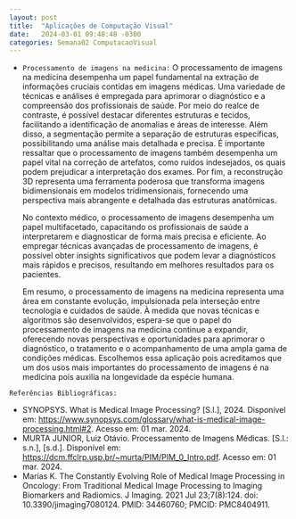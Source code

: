 ```yaml
---
layout: post
title:  "Aplicações de Computação Visual"
date:   2024-03-01 09:48:48 -0300
categories: Semana02 ComputacaoVisual
---
```


* `Processamento de imagens na medicina:`
   O processamento de imagens na medicina desempenha um papel fundamental na extração de informações cruciais contidas em imagens médicas. Uma variedade de técnicas e análises é empregada para aprimorar o diagnóstico e a compreensão dos profissionais de saúde. Por meio do realce de contraste, é possível destacar diferentes estruturas e tecidos, facilitando a identificação de anomalias e áreas de interesse. Além disso, a segmentação permite a separação de estruturas específicas, possibilitando uma análise mais detalhada e precisa. É importante ressaltar que o processamento de imagens também desempenha um papel vital na correção de artefatos, como ruídos indesejados, os quais podem prejudicar a interpretação dos exames. Por fim, a reconstrução 3D representa uma ferramenta poderosa que transforma imagens bidimensionais em modelos tridimensionais, fornecendo uma perspectiva mais abrangente e detalhada das estruturas anatômicas.

   No contexto médico, o processamento de imagens desempenha um papel multifacetado, capacitando os profissionais de saúde a interpretarem e diagnosticar de forma mais precisa e eficiente. Ao empregar técnicas avançadas de processamento de imagens, é possível obter insights significativos que podem levar a diagnósticos mais rápidos e precisos, resultando em melhores resultados para os pacientes. 

   Em resumo, o processamento de imagens na medicina representa uma área em constante evolução, impulsionada pela interseção entre tecnologia e cuidados de saúde. À medida que novas técnicas e algoritmos são desenvolvidos, espera-se que o papel do processamento de imagens na medicina continue a expandir, oferecendo novas perspectivas e oportunidades para aprimorar o diagnóstico, o tratamento e o acompanhamento de uma ampla gama de condições médicas.
Escolhemos essa aplicação pois acreditamos que um dos usos mais importantes do processamento de imagens é na medicina pois auxilia na longevidade da espécie humana.




`Referências Bibliográficas:`  
* SYNOPSYS. What is Medical Image Processing? [S.l.], 2024. Disponível em: https://www.synopsys.com/glossary/what-is-medical-image-processing.html#2. Acesso em: 01 mar. 2024.
* MURTA JUNIOR, Luiz Otávio. Processamento de Imagens Médicas. [S.l.: s.n.], [s.d.]. Disponível em: https://dcm.ffclrp.usp.br/~murta/PIM/PIM_0_Intro.pdf. Acesso em: 01 mar. 2024.
* Marias K. The Constantly Evolving Role of Medical Image Processing in Oncology: From Traditional Medical Image Processing to Imaging Biomarkers and Radiomics. J Imaging. 2021 Jul 23;7(8):124. doi: 10.3390/jimaging7080124. PMID: 34460760; PMCID: PMC8404911.
